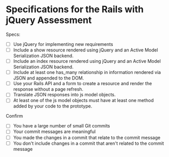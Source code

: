 # Specifications for the Rails with jQuery Assessment

Specs:
- [ ] Use jQuery for implementing new requirements
- [ ] Include a show resource rendered using jQuery and an Active Model Serialization JSON backend.
- [ ] Include an index resource rendered using jQuery and an Active Model Serialization JSON backend.
- [ ] Include at least one has_many relationship in information rendered via JSON and appended to the DOM.
- [ ] Use your Rails API and a form to create a resource and render the response without a page refresh.
- [ ] Translate JSON responses into js model objects.
- [ ] At least one of the js model objects must have at least one method added by your code to the prototype.

Confirm
- [ ] You have a large number of small Git commits
- [ ] Your commit messages are meaningful
- [ ] You made the changes in a commit that relate to the commit message
- [ ] You don't include changes in a commit that aren't related to the commit message
